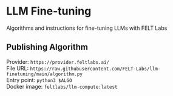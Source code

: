 # LLM Fine-tuning
Algorithms and instructions for fine-tuning LLMs with FELT Labs


## Publishing Algorithm
Provider: `https://provider.feltlabs.ai/`  
File URL: `https://raw.githubusercontent.com/FELT-Labs/llm-finetuning/main/algorithm.py`  
Entry point: `python3 $ALGO`  
Docker image: `feltlabs/llm-compute:latest`  
